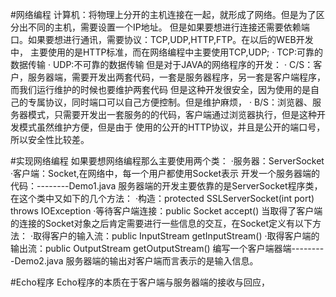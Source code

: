 #网络编程
    计算机：将物理上分开的主机连接在一起，就形成了网络。但是为了区分出不同的主机，需要设置一个IP地址。
    但是如果要想进行连接还需要依赖端口。如果要想进行通讯，需要协议：TCP,UDP,HTTP,FTP。在以后的WEB开发中，
    主要使用的是HTTP标准，而在网络编程中主要使用TCP,UDP;
        · TCP:可靠的数据传输
        · UDP:不可靠的数据传输
    但是对于JAVA的网络程序的开发：
        · C/S：客户，服务器端，需要开发出两套代码，一套是服务器程序，另一套是客户端程序，而我们运行维护的时候也要维护两套代码
               但是这种开发很安全，因为使用的是自己的专属协议，同时端口可以自己方便控制。但是维护麻烦，
        · B/S：浏览器、服务器模式，只需要开发出一套服务的的代码，客户端通过浏览器执行，但是这种开发模式虽然维护方便，但是由于
                使用的公开的HTTP协议，并且是公开的端口号，所以安全性比较差。

#实现网络编程
    如果要想网络编程那么主要使用两个类：
        ·服务器：ServerSocket
        ·客户端：Socket,在网络中，每一个用户都使用Socket表示
开发一个服务器端的代码：--------Demo1.java
    服务器端的开发主要依靠的是ServerSocket程序类，在这个类中又如下的几个方法：
        ·构造：protected SSLServerSocket(int port) throws IOException
        ·等待客户端连接：public Socket accept()
    当取得了客户端的连接的Socket对象之后肯定需要进行一些信息的交互，在Socket定义有以下方法：
        ·取得客户的输入流：public InputStream getInputStream()
        ·取得客户端的输出流：public OutputStream getOutputStream()
编写一个客户端器端---------Demo2.java
    服务器端的输出对客户端而言表示的是输入信息。

#Echo程序
    Echo程序的本质在于客户端与服务器端的接收与回应，


    